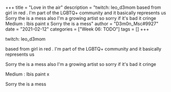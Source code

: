 +++
title = "Love in the air"
description = "twitch: leo_d3mom  based from girl in red . I'm part of the LGBTQ+ community and it basically represents us  Sorry the is a mess also I'm a growing artist so sorry if it's bad it cringe  Medium : Ibis paint x  Sorry the is a mess"
author = "D3m0n_Msc#9927"
date = "2021-02-12"
categories = ["Week 06: TODO"]
tags = []
+++

twitch: leo_d3mom

based from girl in red . I'm part of the LGBTQ+ community and it basically represents us

Sorry the is a mess also I'm a growing artist so sorry if it's bad it cringe

Medium : Ibis paint x

Sorry the is a mess
